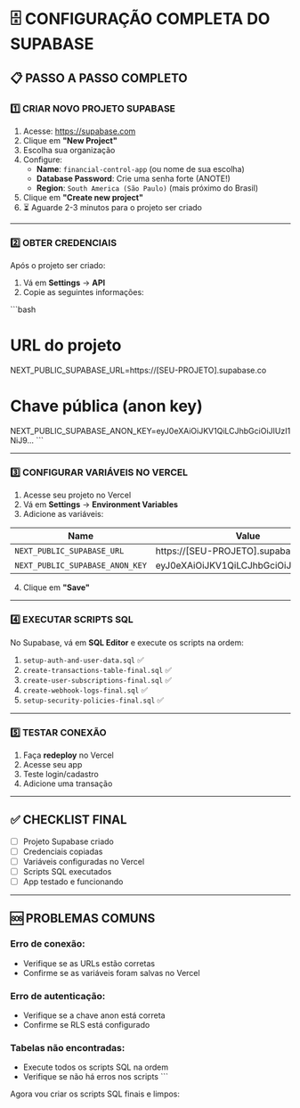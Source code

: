 # 🗄️ CONFIGURAÇÃO COMPLETA DO SUPABASE

## 📋 PASSO A PASSO COMPLETO

### 1️⃣ **CRIAR NOVO PROJETO SUPABASE**

1. Acesse: https://supabase.com
2. Clique em **"New Project"**
3. Escolha sua organização
4. Configure:
   - **Name**: `financial-control-app` (ou nome de sua escolha)
   - **Database Password**: Crie uma senha forte (ANOTE!)
   - **Region**: `South America (São Paulo)` (mais próximo do Brasil)
5. Clique em **"Create new project"**
6. ⏳ Aguarde 2-3 minutos para o projeto ser criado

---

### 2️⃣ **OBTER CREDENCIAIS**

Após o projeto ser criado:

1. Vá em **Settings** → **API**
2. Copie as seguintes informações:

\`\`\`bash
# URL do projeto
NEXT_PUBLIC_SUPABASE_URL=https://[SEU-PROJETO].supabase.co

# Chave pública (anon key)
NEXT_PUBLIC_SUPABASE_ANON_KEY=eyJ0eXAiOiJKV1QiLCJhbGciOiJIUzI1NiJ9...
\`\`\`

---

### 3️⃣ **CONFIGURAR VARIÁVEIS NO VERCEL**

1. Acesse seu projeto no Vercel
2. Vá em **Settings** → **Environment Variables**
3. Adicione as variáveis:

| Name | Value |
|------|-------|
| `NEXT_PUBLIC_SUPABASE_URL` | https://[SEU-PROJETO].supabase.co |
| `NEXT_PUBLIC_SUPABASE_ANON_KEY` | eyJ0eXAiOiJKV1QiLCJhbGciOiJIUzI1NiJ9... |

4. Clique em **"Save"**

---

### 4️⃣ **EXECUTAR SCRIPTS SQL**

No Supabase, vá em **SQL Editor** e execute os scripts na ordem:

1. `setup-auth-and-user-data.sql` ✅
2. `create-transactions-table-final.sql` ✅  
3. `create-user-subscriptions-final.sql` ✅
4. `create-webhook-logs-final.sql` ✅
5. `setup-security-policies-final.sql` ✅

---

### 5️⃣ **TESTAR CONEXÃO**

1. Faça **redeploy** no Vercel
2. Acesse seu app
3. Teste login/cadastro
4. Adicione uma transação

---

## ✅ **CHECKLIST FINAL**

- [ ] Projeto Supabase criado
- [ ] Credenciais copiadas
- [ ] Variáveis configuradas no Vercel
- [ ] Scripts SQL executados
- [ ] App testado e funcionando

---

## 🆘 **PROBLEMAS COMUNS**

### **Erro de conexão:**
- Verifique se as URLs estão corretas
- Confirme se as variáveis foram salvas no Vercel

### **Erro de autenticação:**
- Verifique se a chave anon está correta
- Confirme se RLS está configurado

### **Tabelas não encontradas:**
- Execute todos os scripts SQL na ordem
- Verifique se não há erros nos scripts
\`\`\`

Agora vou criar os scripts SQL finais e limpos:
